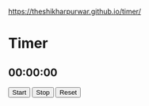 https://theshikharpurwar.github.io/timer/

<h1 class="header">Timer</h1>
            <h2 class="js-timer displayed-time">00:00:00</h2>
            <div class="controls">
                <button class="control js-start-timer">Start</button>
                <button class="control js-stop-timer">Stop</button>
                <button class="control js-reset-timer">Reset</button>
            </div>
            <div class="progress-bar">
                <div class="progress"></div>
            </div>
            <div class="message"></div>